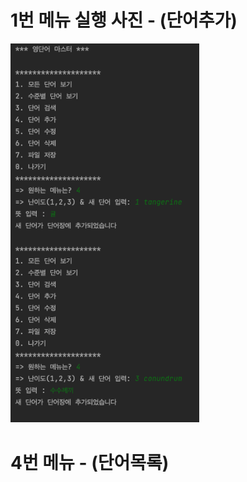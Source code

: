 # 1번 메뉴 실행 사진 - (단어추가)
<img src = "https://github.com/mojo1ee/23_WordMaster1/blob/b4c46fb809b6f954b73e1851277fdf0ed21ceea5/screenshots/AddWord.png" width='60%'>


# 4번 메뉴 - (단어목록)

